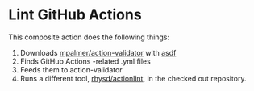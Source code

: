 # Lint GitHub Actions

This composite action does the following things:
1. Downloads [mpalmer/action-validator](https://github.com/mpalmer/action-validator) with [asdf](https://github.com/asdf-vm/asdf)
2. Finds GitHub Actions -related .yml files
3. Feeds them to action-validator
4. Runs a different tool, [rhysd/actionlint](https://github.com/rhysd/actionlint), in the checked out repository.
